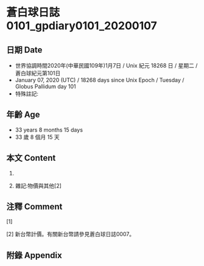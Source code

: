 # 蒼白球日誌0101_gpdiary0101_20200107 #

## 日期 Date ##

* 世界協調時間2020年(中華民國109年)1月7日 / Unix 紀元 18268 日 / 星期二 / 蒼白球紀元第101日
* January 07, 2020 (UTC) / 18268 days since Unix Epoch / Tuesday / Globus Pallidum day 101
* 特殊註記:

## 年齡 Age ##

* 33 years 8 months 15 days
* 33 歲 8 個月 15 天

## 本文 Content ##

1. 

    
2. 雜記:物價與其他[2]

    

## 注釋 Comment ##

[1] 


[2] 新台幣計價。有關新台幣請參見蒼白球日誌0007。



## 附錄 Appendix ##

